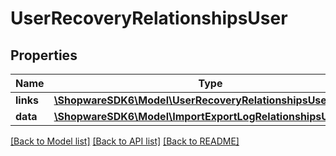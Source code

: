 # UserRecoveryRelationshipsUser

## Properties
Name | Type | Description | Notes
------------ | ------------- | ------------- | -------------
**links** | [**\ShopwareSDK6\Model\UserRecoveryRelationshipsUserLinks**](UserRecoveryRelationshipsUserLinks.md) |  | [optional] 
**data** | [**\ShopwareSDK6\Model\ImportExportLogRelationshipsUserData**](ImportExportLogRelationshipsUserData.md) |  | [optional] 

[[Back to Model list]](../../README.md#documentation-for-models) [[Back to API list]](../../README.md#documentation-for-api-endpoints) [[Back to README]](../../README.md)

